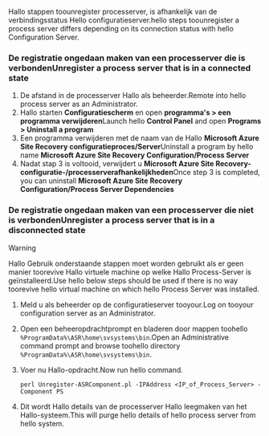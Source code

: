 <span data-ttu-id="3ddc3-101">Hallo stappen toounregister processerver, is afhankelijk van de verbindingsstatus Hello configuratieserver.</span><span class="sxs-lookup"><span data-stu-id="3ddc3-101">hello steps toounregister a process server differs depending on its connection status with hello Configuration Server.</span></span>

### <a name="unregister-a-process-server-that-is-in-a-connected-state"></a><span data-ttu-id="3ddc3-102">De registratie ongedaan maken van een processerver die is verbonden</span><span class="sxs-lookup"><span data-stu-id="3ddc3-102">Unregister a process server that is in a connected state</span></span>

1. <span data-ttu-id="3ddc3-103">De afstand in de processerver Hallo als beheerder.</span><span class="sxs-lookup"><span data-stu-id="3ddc3-103">Remote into hello process server as an Administrator.</span></span>
2. <span data-ttu-id="3ddc3-104">Hallo starten **Configuratiescherm** en open **programma's > een programma verwijderen**</span><span class="sxs-lookup"><span data-stu-id="3ddc3-104">Launch hello **Control Panel** and open **Programs > Uninstall a program**</span></span>
3. <span data-ttu-id="3ddc3-105">Een programma verwijderen met de naam van de Hallo **Microsoft Azure Site Recovery configuratieproces/Server**</span><span class="sxs-lookup"><span data-stu-id="3ddc3-105">Uninstall a program by hello name **Microsoft Azure Site Recovery Configuration/Process Server**</span></span>
4. <span data-ttu-id="3ddc3-106">Nadat stap 3 is voltooid, verwijdert u **Microsoft Azure Site Recovery-configuratie-/processerverafhankelijkheden**</span><span class="sxs-lookup"><span data-stu-id="3ddc3-106">Once step 3 is completed, you can uninstall **Microsoft Azure Site Recovery Configuration/Process Server Dependencies**</span></span>

### <a name="unregister-a-process-server-that-is-in-a-disconnected-state"></a><span data-ttu-id="3ddc3-107">De registratie ongedaan maken van een processerver die niet is verbonden</span><span class="sxs-lookup"><span data-stu-id="3ddc3-107">Unregister a process server that is in a disconnected state</span></span>

> [!WARNING]
> <span data-ttu-id="3ddc3-108">Hallo Gebruik onderstaande stappen moet worden gebruikt als er geen manier toorevive Hallo virtuele machine op welke Hallo Process-Server is geïnstalleerd.</span><span class="sxs-lookup"><span data-stu-id="3ddc3-108">Use hello below steps should be used if there is no way toorevive hello virtual machine on which hello Process Server was installed.</span></span>

1. <span data-ttu-id="3ddc3-109">Meld u als beheerder op de configuratieserver tooyour.</span><span class="sxs-lookup"><span data-stu-id="3ddc3-109">Log on tooyour configuration server as an Administrator.</span></span>
2. <span data-ttu-id="3ddc3-110">Open een beheeropdrachtprompt en bladeren door mappen toohello `%ProgramData%\ASR\home\svsystems\bin`.</span><span class="sxs-lookup"><span data-stu-id="3ddc3-110">Open an Administrative command prompt and browse toohello directory `%ProgramData%\ASR\home\svsystems\bin`.</span></span>
3. <span data-ttu-id="3ddc3-111">Voer nu Hallo-opdracht.</span><span class="sxs-lookup"><span data-stu-id="3ddc3-111">Now run hello command.</span></span>

    ```
    perl Unregister-ASRComponent.pl -IPAddress <IP_of_Process_Server> -Component PS
    ```
4. <span data-ttu-id="3ddc3-112">Dit wordt Hallo details van de processerver Hallo leegmaken van het Hallo-systeem.</span><span class="sxs-lookup"><span data-stu-id="3ddc3-112">This will purge hello details of hello process server from hello system.</span></span>
